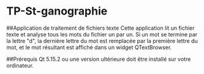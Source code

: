 # TP-St-ganographie

##Application de traitement de fichiers texte
Cette application lit un fichier texte et analyse tous les mots du fichier un par un. Si un mot se termine par la lettre "d", la dernière lettre du mot est remplacée par la première lettre du mot, et le mot résultant est affiché dans un widget QTextBrowser.

##Prérequis
Qt 5.15.2 ou une version ultérieure doit être installé sur votre ordinateur.
